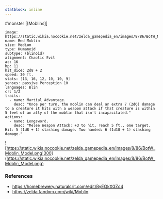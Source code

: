 ```yaml
---
statblock: inline
---
```

 #monster [[Moblins]]

```statblock
image: https://static.wikia.nocookie.net/zelda_gamepedia_en/images/8/86/BotW_Moblin_Model.png
name: Red Moblin
size: Medium
type: Humanoid
subtype: (blinoid)
alignment: Chaotic Evil
ac: 16
hp: 11
hit_dice: 2d8 + 2
speed: 30 ft.
stats: [13, 16, 12, 10, 10, 9]
senses: passive Perception 10
languages: Blin
cr: 1/2
traits:
  - name: Martial Advantage.
    desc: "Once per turn, the moblin can deal an extra 7 (2d6) damage to a creature it hits with a weapon attack if that creature is within 5 feet of an ally of the moblin that isn't incapacitated."
actions:
  - name: Longsword.
    desc: "Melee Weapon Attack: +3 to hit, reach 5 ft., one target. Hit: 5 (1d8 + 1) slashing damage. Two handed: 6 (1d10 + 1) slashing damage."
```

![https://static.wikia.nocookie.net/zelda_gamepedia_en/images/8/86/BotW_Moblin_Model.png|300](https://static.wikia.nocookie.net/zelda_gamepedia_en/images/8/86/BotW_Moblin_Model.png)

### References

* https://homebrewery.naturalcrit.com/edit/ByEQkXGZc4
* https://zelda.fandom.com/wiki/Moblin